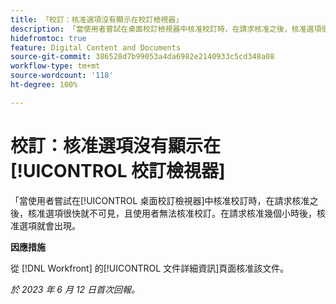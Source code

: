 ```yaml
---
title: 「校訂：核准選項沒有顯示在校訂檢視器」
description: 「當使用者嘗試在桌面校訂檢視器中核准校訂時，在請求核准之後，核准選項很快就不可見，且使用者無法核准校訂。在請求核准幾個小時後，核准選項就會出現。」
hidefromtoc: true
feature: Digital Content and Documents
source-git-commit: 386528d7b99053a4da6982e2140933c5cd348a08
workflow-type: tm+mt
source-wordcount: '118'
ht-degree: 100%

---
```



# 校訂：核准選項沒有顯示在[!UICONTROL 校訂檢視器]

「當使用者嘗試在[!UICONTROL 桌面校訂檢視器]中核准校訂時，在請求核准之後，核准選項很快就不可見，且使用者無法核准校訂。在請求核准幾個小時後，核准選項就會出現。

**因應措施**

從 [!DNL Workfront] 的[!UICONTROL 文件詳細資訊]頁面核准該文件。

_於 2023 年 6 月 12 日首次回報。_

